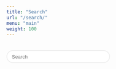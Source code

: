 ```yaml
---
title: "Search"
url: "/search/"
menu: "main"
weight: 100
---
```


<script language="javascript">

var archive_results = {};

function runSearch(q) {
	var results_node = document.getElementById("list_results");
	results_node.innerHTML = "";
	if (q.length > 0) {
		for (var i = 0; i < archive_results.items.length; i++) {
			var item = archive_results.items[i];
			var title_lower = item.title.toLowerCase();
			var text_lower = item.content_text.toLowerCase();
			if (title_lower.includes(q) || text_lower.includes(q)) {
				var p_node = document.createElement("p");        
				var link_node = document.createElement("a");
				var d = Date.parse(item.date_published);
				var date_s = new Date(d).toLocaleDateString().substr(0, 10);
				var date_node = document.createTextNode(date_s); 
				link_node.appendChild(date_node);
				link_node.href = item.url;
              	var title_node = null;
				if (item.title.length > 0) {
              		title_node = document.createElement("span");
                  	title_node.innerHTML = " : <b>" + item.title + "</b>"
					s = item.title + " - " + item.content_text;
				}
				var s = item.content_text;
				if (s.length > 250) {
					s = s.substr(0, 250) + "...";
				}
              	var text_node = document.createElement("span");
             	text_node.innerHTML = " : " + s
				p_node.appendChild(link_node);
              	if (title_node != null) {
					p_node.appendChild(title_node);
              }
				p_node.appendChild(text_node);
				results_node.appendChild(p_node);
			}
		}
	} 
}

function submitSearch(q) {
	runSearch(q);
	
	const url = new URL(window.location.href);
	url.searchParams.set("q", q);
	history.pushState({}, "", url);
}

document.addEventListener("DOMContentLoaded", function() {
	fetch("/archive/index.json").then(response => response.json()).then(data => {
		archive_results = data;

		const url = window.location.href;
		const params = new URLSearchParams(new URL(url).search);
		const q = params.get("q");
		if (q && (q.length > 0)) {
			document.getElementById("input_search").value = q;
			runSearch(q);
		}	
	});
});
	
</script>

<style>

#search {
	display: none;
}

.field {
	width: 270px;
	height: 34px;
	font-size: 13px;
	font-weight: 400;
	padding-left: 12px;
	border: 2px solid #eee;
	margin-top: 20px;
	margin-bottom: 20px;
	border-radius: 17px;
	-webkit-appearance: none;
}

</style>

<form onSubmit="return false;">
	<input class="field" type="text" name="q" id="input_search" placeholder="Search" onChange="submitSearch(this.value.toLowerCase());" />
</form>

<div id="list_results">
</ul>

